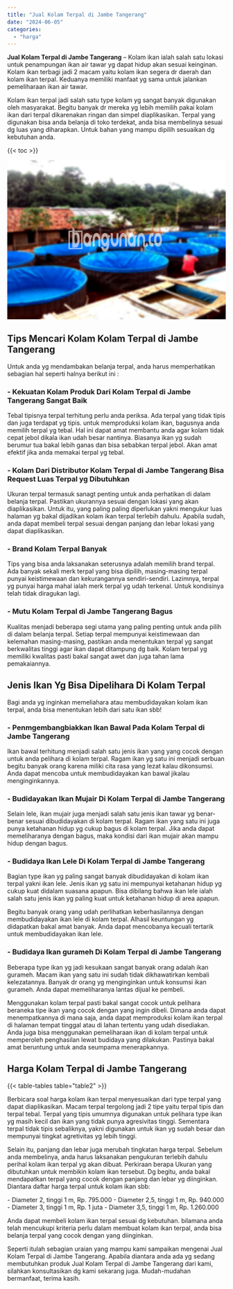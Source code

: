 ```yaml
---
title: "Jual Kolam Terpal di Jambe Tangerang"
date: "2024-06-05"
categories: 
  - "harga"
---
```


**Jual Kolam Terpal di Jambe Tangerang** – Kolam ikan ialah salah satu lokasi untuk penampungan ikan air tawar yg dapat hidup akan sesuai keinginan. Kolam ikan terbagi jadi 2 macam yaitu kolam ikan segera dr daerah dan kolam ikan terpal. Keduanya memiliki manfaat yg sama untuk jalankan pemeliharaan ikan air tawar.

Kolam ikan terpal jadi salah satu type kolam yg sangat banyak digunakan oleh masyarakat. Begitu banyak dr mereka yg lebih memilih pakai kolam ikan dari terpal dikarenakan ringan dan simpel diaplikasikan. Terpal yang digunakan bisa anda belanja di toko terdekat, anda bisa membelinya sesuai dg luas yang diharapkan. Untuk bahan yang mampu dipilih sesuaikan dg kebutuhan anda.

{{< toc >}}

![Jual Kolam Terpal di Jambe Tangerang](/images/jual-kolam-terpal-37.png)

## Tips Mencari Kolam Kolam Terpal di Jambe Tangerang

Untuk anda yg mendambakan belanja terpal, anda harus memperhatikan sebagian hal seperti halnya berikut ini :

### \- Kekuatan Kolam Produk Dari Kolam Terpal di Jambe Tangerang Sangat Baik

Tebal tipisnya terpal terhitung perlu anda periksa. Ada terpal yang tidak tipis dan juga terdapat yg tipis. untuk memproduksi kolam ikan, bagusnya anda memilih terpal yg tebal. Hal ini dapat amat membantu anda agar kolam tidak cepat jebol dikala ikan udah besar nantinya. Biasanya ikan yg sudah berumur tua bakal lebih ganas dan bisa sebabkan terpal jebol. Akan amat efektif jika anda memakai terpal yg tebal.

### \- Kolam Dari Distributor Kolam Terpal di Jambe Tangerang Bisa Request Luas Terpal yg Dibutuhkan

Ukuran terpal termasuk sanagt penting untuk anda perhatikan di dalam belanja terpal. Pastikan ukurannya sesuai dengan lokasi yang akan diaplikasikan. Untuk itu, yang paling paling diperlukan yakni mengukur luas halaman yg bakal dijadikan kolam ikan terpal terlebih dahulu. Apabila sudah, anda dapat membeli terpal sesuai dengan panjang dan lebar lokasi yang dapat diaplikasikan.

### \- Brand Kolam Terpal Banyak

Tips yang bisa anda laksanakan seterusnya adalah memilih brand terpal. Ada banyak sekali merk terpal yang bisa dipilih, masing-masing terpal punyai keistimewaan dan kekurangannya sendiri-sendiri. Lazimnya, terpal yg punyai harga mahal ialah merk terpal yg udah terkenal. Untuk kondisinya telah tidak diragukan lagi.

### \- Mutu Kolam Terpal di Jambe Tangerang Bagus

Kualitas menjadi beberapa segi utama yang paling penting untuk anda pilih di dalam belanja terpal. Setiap terpal mempunyai keistimewaan dan kelemahan masing-masing, pastikan anda menentukan terpal yg sangat berkwalitas tinggi agar ikan dapat ditampung dg baik. Kolam terpal yg memiliki kwalitas pasti bakal sangat awet dan juga tahan lama pemakaiannya.

## Jenis Ikan Yg Bisa Dipelihara Di Kolam Terpal

Bagi anda yg inginkan memeliahara atau membudidayakan kolam ikan terpal, anda bisa menentukan lebih dari satu ikan sbb!

### \- Penmgembangbiakkan Ikan Bawal Pada Kolam Terpal di Jambe Tangerang

Ikan bawal terhitung menjadi salah satu jenis ikan yang yang cocok dengan untuk anda pelihara di kolam terpal. Ragam ikan yg satu ini menjadi serbuan begitu banyak orang karena miliki cita rasa yang lezat kalau dikonsumsi. Anda dapat mencoba untuk membudidayakan kan bawal jikalau menginginkannya.

### \- Budidayakan Ikan Mujair Di Kolam Terpal di Jambe Tangerang

Selain lele, ikan mujair juga menjadi salah satu jenis ikan tawar yg benar-benar sesuai dibudidayakan di kolam terpal. Ragam ikan yang satu ini juga punya ketahanan hidup yg cukup bagus di kolam terpal. Jika anda dapat memeliharanya dengan bagus, maka kondisi dari ikan mujair akan mampu hidup dengan bagus.

### \- Budidaya Ikan Lele Di Kolam Terpal di Jambe Tangerang

Bagian type ikan yg paling sangat banyak dibudidayakan di kolam ikan terpal yakni ikan lele. Jenis ikan yg satu ini mempunyai ketahanan hidup yg cukup kuat didalam suasana apapun. Bisa dibilang bahwa ikan lele ialah salah satu jenis ikan yg paling kuat untuk ketahanan hidup di area apapun.

Begitu banyak orang yang udah perlihatkan keberhasilannya dengan membudidayakan ikan lele di kolam terpal. Alhasil keuntungan yg didapatkan bakal amat banyak. Anda dapat mencobanya kecuali tertarik untuk membudidayakan ikan lele.

### \- Budidaya Ikan gurameh Di Kolam Terpal di Jambe Tangerang

Beberapa type ikan yg jadi kesukaan sangat banyak orang adalah ikan gurameh. Macam ikan yang satu ini sudah tidak dikhawatirkan kembali kelezatannya. Banyak dr orang yg menginginkan untuk konsumsi ikan gurameh. Anda dapat memeliharanya lantas dijual ke pembeli.

Menggunakan kolam terpal pasti bakal sangat cocok untuk pelihara beraneka tipe ikan yang cocok dengan yang ingin dibeli. Dimana anda dapat menempatkannya di mana saja, anda dapat memproduksi kolam ikan terpal di halaman tempat tinggal atau di lahan tertentu yang udah disediakan. Anda juga bisa menggunakan pemeliharaan ikan di kolam terpal untuk memperoleh penghasilan lewat budidaya yang dilakukan. Pastinya bakal amat beruntung untuk anda seumpama menerapkannya.

## Harga Kolam Terpal di Jambe Tangerang

{{< table-tables table="table2" >}}

Berbicara soal harga kolam ikan terpal menyesuaikan dari type terpal yang dapat diaplikasikan. Macam terpal tergolong jadi 2 tipe yaitu terpal tipis dan terpal tebal. Terpal yang tipis umumnya digunakan untuk pelihara type ikan yg masih kecil dan ikan yang tidak punya agresivitas tinggi. Sementara terpal tidak tipis sebaliknya, yakni digunakan untuk ikan yg sudah besar dan mempunyai tingkat agretivitas yg lebih tinggi.

Selain itu, panjang dan lebar juga merubah tingkatan harga terpal. Sebelum anda membelinya, anda harus laksanakan pengukuran terlebih dahulu perihal kolam ikan terpal yg akan dibuat. Perkiraan berapa Ukuran yang dibutuhkan untuk membikin kolam ikan tersebut. Dg begitu, anda bakal mendapatkan terpal yang cocok dengan panjang dan lebar yg diinginkan. Diantara daftar harga terpal untuk kolam ikan sbb:

\- Diameter 2, tinggi 1 m, Rp. 795.000 - Diameter 2,5, tinggi 1 m, Rp. 940.000 - Diameter 3, tinggi 1 m, Rp. 1 juta - Diameter 3,5, tinggi 1 m, Rp. 1.260.000

Anda dapat membeli kolam ikan terpal sesuai dg kebutuhan. bilamana anda telah mencukupi kriteria perlu dalam membuat kolam ikan terpal, anda bisa belanja terpal yang cocok dengan yang diinginkan.

Seperti itulah sebagian uraian yang mampu kami sampaikan mengenai Jual Kolam Terpal di Jambe Tangerang. Apabila diantara anda ada yg sedang membutuhkan produk Jual Kolam Terpal di Jambe Tangerang dari kami, silahkan konsultasikan dg kami sekarang juga. Mudah-mudahan bermanfaat, terima kasih.
